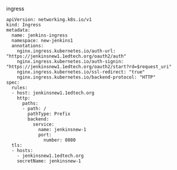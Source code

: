 ingress

    apiVersion: networking.k8s.io/v1
    kind: Ingress
    metadata:
      name: jenkins-ingress
      namespace: new-jenkins1
      annotations:
        nginx.ingress.kubernetes.io/auth-url: "https://jenkinsnew1.1edtech.org/oauth2/auth"
        nginx.ingress.kubernetes.io/auth-signin: "https://jenkinsnew1.1edtech.org/oauth2/start?rd=$request_uri"
        nginx.ingress.kubernetes.io/ssl-redirect: "true"
        nginx.ingress.kubernetes.io/backend-protocol: "HTTP"
    spec:
      rules:
      - host: jenkinsnew1.1edtech.org
        http:
          paths:
          - path: /
            pathType: Prefix
            backend:
              service:
                name: jenkinsnew-1
                port:
                  number: 8080
      tls:
      - hosts:
        - jenkinsnew1.1edtech.org
        secretName: jenkinsnew-1
